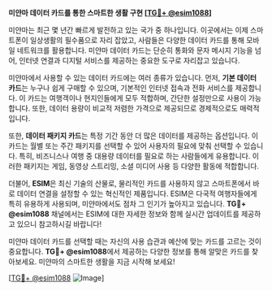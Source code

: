 **미얀마 데이터 카드를 통한 스마트한 생활 구현 [[TG💪+ @esim1088](https://t.me/s/esim1088)]**

미얀마는 최근 몇 년간 빠르게 발전하고 있는 국가 중 하나입니다. 이곳에서는 이제 스마트폰이 일상생활의 필수품으로 자리 잡았고, 사람들은 다양한 데이터 카드를 통해 모바일 네트워크를 활용합니다. 미얀마 데이터 카드는 단순히 통화와 문자 메시지 기능을 넘어, 인터넷 연결과 디지털 서비스를 제공하는 중요한 도구로 자리잡고 있습니다.

미얀마에서 사용할 수 있는 데이터 카드에는 여러 종류가 있습니다. 먼저, **기본 데이터 카드**는 누구나 쉽게 구매할 수 있으며, 기본적인 인터넷 접속과 전화 서비스를 제공합니다. 이 카드는 여행객이나 현지인들에게 모두 적합하며, 간단한 설정만으로 사용이 가능합니다. 또한, 데이터 용량이 비교적 저렴한 가격으로 제공되므로 경제적으로도 매력적입니다.

또한, **데이터 패키지 카드**는 특정 기간 동안 더 많은 데이터를 제공하는 옵션입니다. 이 카드는 월별 또는 주간 패키지를 선택할 수 있어 사용자의 필요에 맞춰 선택할 수 있습니다. 특히, 비즈니스나 여행 중 대용량 데이터를 필요로 하는 사람들에게 유용합니다. 이러한 패키지는 게임, 동영상 스트리밍, 소셜 미디어 사용 등 다양한 활동에 적합합니다.

더불어, **ESIM**은 최신 기술의 산물로, 물리적인 카드를 사용하지 않고 스마트폰에서 바로 데이터 연결을 설정할 수 있는 혁신적인 제품입니다. ESIM은 다국적 여행자들에게 특히 유용하게 사용되며, 미얀마에서도 점차 그 인기가 높아지고 있습니다. **TG💪+ @esim1088** 채널에서는 ESIM에 대한 자세한 정보와 함께 실시간 업데이트를 제공하고 있으니 참고하시길 바랍니다!

미얀마 데이터 카드를 선택할 때는 자신의 사용 습관과 예산에 맞는 카드를 고르는 것이 중요합니다. **TG💪+ @esim1088**에서 제공하는 다양한 정보를 통해 알맞은 카드를 찾아보세요. 미얀마의 스마트한 생활을 지금 시작해 보세요!

[[TG💪+ @esim1088](https://t.me/s/esim1088) ![Image](https://i.postimg.cc/Y0z9fWf4/image.png)]